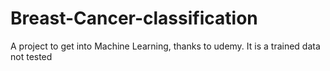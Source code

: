 # Breast-Cancer-classification
A project to get into Machine Learning, thanks to udemy. It is a trained data not tested 
